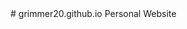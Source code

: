 <!DOCTYPE html>
<html>
<head>
	<link rel="stylesheet" type="text/css" href="stylesheet.css">
	<title> Personal Website</title>

</head>
<body>
# grimmer20.github.io
Personal Website
</body>
</html>


